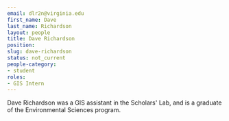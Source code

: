 ```yaml
---
email: dlr2n@virginia.edu
first_name: Dave
last_name: Richardson
layout: people
title: Dave Richardson
position:
slug: dave-richardson
status: not_current
people-category:
- student
roles:
- GIS Intern
---
```

Dave Richardson was a GIS assistant in the Scholars' Lab, and is a graduate of the Environmental Sciences program.
